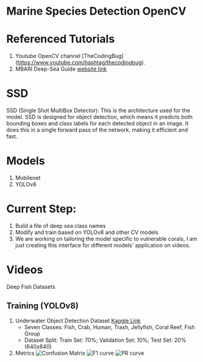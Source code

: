 # Marine Species Detection OpenCV
# Referenced Tutorials
1. Youtube OpenCV channel [TheCodingBug] (https://www.youtube.com/hashtag/thecodingbug).
2. MBARI Deep-Sea Guide [website link](http://dsg.mbari.org/dsg/browsetreesearch/concept/marine%20organism)
# SSD 
SSD (Single Shot MultiBox Detector): This is the architecture used for the model. SSD is designed for object detection, which means it predicts both bounding boxes and class labels for each detected object in an image. It does this in a single forward pass of the network, making it efficient and fast.
# Models
1. Mobilenet
2. YOLOv8 
# Current Step:
1. Build a file of deep sea class names
2. Modify and train based on YOLOv8 and other CV models
3. We are working on tailoring the model specific to vulnerable corals, I am just creating this interface for different models' application on videos.
# Videos 
Deep Fish Datasets


## Training (YOLOv8)
1. Underwater Object Detection Dataset [Kaggle Link](https://www.kaggle.com/datasets/akshatsng/underwater-dataset-for-8-classes-with-label?select=valid)
   - Seven Classes: Fish, Crab, Human, Trash, Jellyfish, Coral Reef, Fish Group
   - Dataset Split: Train Set: 70%; Validation Set: 10%; Test Set: 20% (640x640)
2. Metrics
![Confusion Matrix]("https://github.com/QilinZhou56/VME_Detector/blob/main/Marine%20Species%20Detection%20OpenCV/YOLOv8_metrics/confusion_matrix.png")
![F1 curve]("https://github.com/QilinZhou56/VME_Detector/blob/main/Marine%20Species%20Detection%20OpenCV/YOLOv8_metrics/F1_curve.png")
![PR curve]("https://github.com/QilinZhou56/VME_Detector/blob/main/Marine%20Species%20Detection%20OpenCV/YOLOv8_metrics/PR_curve.png")

   
